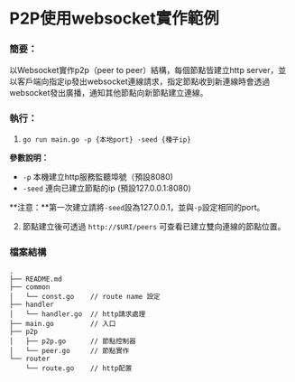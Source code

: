 # P2P使用websocket實作範例

### 簡要：

以Websocket實作p2p（peer to peer）結構，每個節點皆建立http server，並以客戶端向指定ip發出websocket連線請求，指定節點收到新連線時會透過websocket發出廣播，通知其他節點向新節點建立連線。

### 執行：

1. `go run main.go -p {本地port} -seed {種子ip}`

**參數說明：**

* `-p` 本機建立http服務監聽埠號（預設8080)
* `-seed` 連向已建立節點的ip   (預設127.0.0.1:8080)

**注意：**第一次建立請將`-seed`設為127.0.0.1，並與`-p`設定相同的port。

2. 節點建立後可透過 `http://$URI/peers` 可查看已建立雙向連線的節點位置。

### 檔案結構

```
.
├── README.md
├── common
│   └── const.go    // route name 設定
├── handler
│   └── handler.go  // http請求處理
├── main.go         // 入口
├── p2p
│   ├── p2p.go      // 節點控制器
│   └── peer.go     // 節點實作
└── router
    └── route.go    // http配置

```